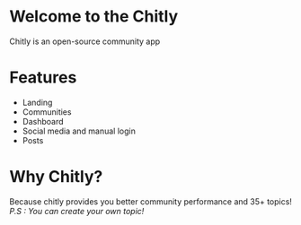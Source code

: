 # Welcome to the Chitly
Chitly is an open-source community app
# Features
* Landing
* Communities
* Dashboard
* Social media and manual login
* Posts

# Why Chitly?
Because chitly provides you better community performance and 35+ topics! 
_P.S : You can create your own topic!_
